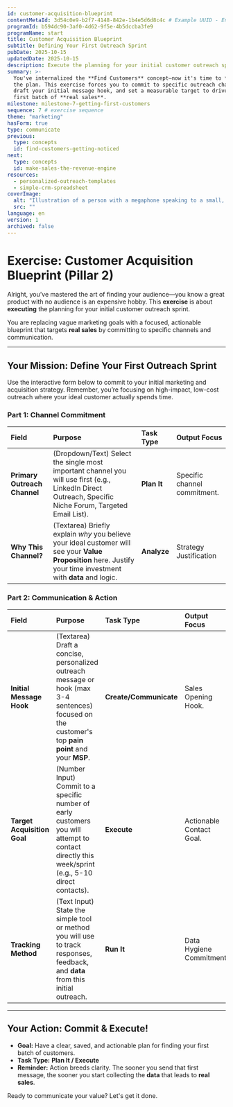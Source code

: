 ```yaml
---
id: customer-acquisition-blueprint
contentMetaId: 3d54c0e9-b2f7-4148-842e-1b4e5d6d8c4c # Example UUID - Ensure uniqueness
programId: b594dc90-3af0-4d62-9f5e-4b5dccba3fe9
programName: start
title: Customer Acquisition Blueprint
subtitle: Defining Your First Outreach Sprint
pubDate: 2025-10-15
updatedDate: 2025-10-15
description: Execute the planning for your initial customer outreach sprint, defining the primary channel, message, and target goal to find your first customers.
summary: >-
  You've internalized the **Find Customers** concept—now it's time to **execute**
  the plan. This exercise forces you to commit to specific outreach channels,
  draft your initial message hook, and set a measurable target to drive your
  first batch of **real sales**.
milestone: milestone-7-getting-first-customers
sequence: 7 # exercise sequence
theme: "marketing"
hasForm: true
type: communicate
previous:
  type: concepts
  id: find-customers-getting-noticed
next:
  type: concepts
  id: make-sales-the-revenue-engine
resources:
  - personalized-outreach-templates
  - simple-crm-spreadsheet
coverImage:
  alt: "Illustration of a person with a megaphone speaking to a small, focused group of people, symbolizing targeted outreach."
  src: ""
language: en
version: 1
archived: false
---
```

# Exercise: Customer Acquisition Blueprint (Pillar 2)

Alright, you’ve mastered the art of finding your audience—you know a great product with no audience is an expensive hobby. This **exercise** is about **executing** the planning for your initial customer outreach sprint.

You are replacing vague marketing goals with a focused, actionable blueprint that targets **real sales** by committing to specific channels and communication.

---

## Your Mission: Define Your First Outreach Sprint

Use the interactive form below to commit to your initial marketing and acquisition strategy. Remember, you’re focusing on high-impact, low-cost outreach where your ideal customer actually spends time.

### Part 1: Channel Commitment

| Field | Purpose | Task Type | Output Focus |
| :--- | :--- | :--- | :--- |
| **Primary Outreach Channel** | (Dropdown/Text) Select the single most important channel you will use first (e.g., LinkedIn Direct Outreach, Specific Niche Forum, Targeted Email List). | **Plan It** | Specific channel commitment. |
| **Why This Channel?** | (Textarea) Briefly explain *why* you believe your ideal customer will see your **Value Proposition** here. Justify your time investment with **data** and logic. | **Analyze** | Strategy Justification |

### Part 2: Communication & Action

| Field | Purpose | Task Type | Output Focus |
| :--- | :--- | :--- | :--- |
| **Initial Message Hook** | (Textarea) Draft a concise, personalized outreach message or hook (max 3-4 sentences) focused on the customer's top **pain point** and your **MSP**. | **Create/Communicate** | Sales Opening Hook. |
| **Target Acquisition Goal** | (Number Input) Commit to a specific number of early customers you will attempt to contact directly this week/sprint (e.g., 5-10 direct contacts). | **Execute** | Actionable Contact Goal. |
| **Tracking Method** | (Text Input) State the simple tool or method you will use to track responses, feedback, and **data** from this initial outreach. | **Run It** | Data Hygiene Commitment. |

---

## Your Action: Commit & Execute!

* **Goal:** Have a clear, saved, and actionable plan for finding your first batch of customers.
* **Task Type:** **Plan It / Execute**
* **Reminder:** Action breeds clarity. The sooner you send that first message, the sooner you start collecting the **data** that leads to **real sales**.

Ready to communicate your value? Let's get it done.